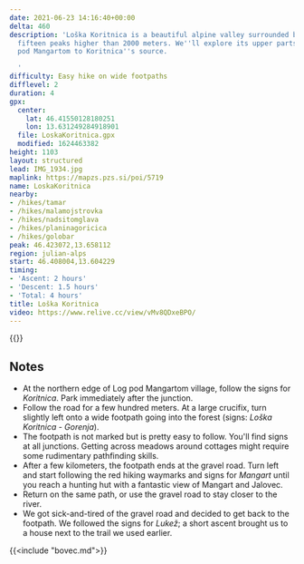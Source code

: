```yaml
---
date: 2021-06-23 14:16:40+00:00
delta: 460
description: 'Loška Koritnica is a beautiful alpine valley surrounded by more than
  fifteen peaks higher than 2000 meters. We''ll explore its upper parts, from Log
  pod Mangartom to Koritnica''s source.

  '
difficulty: Easy hike on wide footpaths
difflevel: 2
duration: 4
gpx:
  center:
    lat: 46.41550128180251
    lon: 13.631249284918901
  file: LoskaKoritnica.gpx
  modified: 1624463382
height: 1103
layout: structured
lead: IMG_1934.jpg
maplink: https://mapzs.pzs.si/poi/5719
name: LoskaKoritnica
nearby:
- /hikes/tamar
- /hikes/malamojstrovka
- /hikes/nadsitomglava
- /hikes/planinagoricica
- /hikes/golobar
peak: 46.423072,13.658112
region: julian-alps
start: 46.408004,13.604229
timing:
- 'Ascent: 2 hours'
- 'Descent: 1.5 hours'
- 'Total: 4 hours'
title: Loška Koritnica
video: https://www.relive.cc/view/vMv8QDxeBPO/
---
```

{{<hike-details description="yes">}}

## Notes

* At the northern edge of Log pod Mangartom village, follow the signs for *Koritnica*. Park immediately after the junction.
* Follow the road for a few hundred meters. At a large crucifix, turn slightly left onto a wide footpath going into the forest (signs: *Loška Koritnica - Gorenja*).
* The footpath is not marked but is pretty easy to follow. You'll find signs at all junctions. Getting across meadows around cottages might require some rudimentary pathfinding skills.
* After a few kilometers, the footpath ends at the gravel road. Turn left and start following the red hiking waymarks and signs for *Mangart* until you reach a hunting hut with a fantastic view of Mangart and Jalovec.
* Return on the same path, or use the gravel road to stay closer to the river.
* We got sick-and-tired of the gravel road and decided to get back to the footpath. We followed the signs for *Lukež*; a short ascent brought us to a house next to the trail we used earlier.

{{<include "bovec.md">}}
